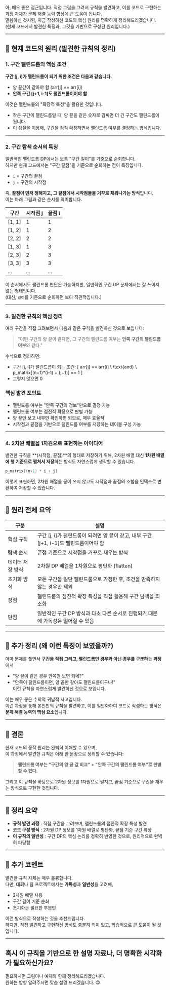 아, 매우 좋은 접근입니다. 직접 그림을 그려서 규칙을 발견하고, 이를 코드로 구현하는 과정 자체가 문제 해결 능력 향상에 큰 도움이 됩니다.  
말씀하신 것처럼, 지금 작성하신 코드의 핵심 원리를 명확하게 정리해드리겠습니다.  
(현재 코드에서 발견한 특징과, 그것을 기반으로 구성된 원리입니다.)

---

## 📌 현재 코드의 원리 (발견한 규칙의 정리)

### 1. 구간 팰린드롬의 핵심 조건
**구간 [j, i]가 팰린드롬이 되기 위한 조건은 다음과 같습니다.**

- 양 끝값이 같아야 함 (arr[j] == arr[i])
- **안쪽 구간 [j+1, i-1]도 팰린드롬이어야 함**

이것은 팰린드롬의 "확장적 특성"을 활용한 것입니다.
- 작은 구간이 팰린드롬일 때, 양 끝을 같은 숫자로 감싸면 더 긴 구간도 팰린드롬이 됩니다.
- 이 성질을 이용해, 구간을 점점 확장하면서 팰린드롬 여부를 결정하는 방식입니다.

---

### 2. 구간 탐색 순서의 특징
일반적인 팰린드롬 DP에서는 보통 "구간 길이"를 기준으로 순회합니다.  
하지만 현재 코드에서는 "구간 끝점"을 기준으로 순회하는 점이 특징입니다.

- `i` = 구간의 끝점
- `j` = 구간의 시작점

즉, **끝점이 먼저 정해지고, 그 끝점에서 시작점들을 거꾸로 채워나가는 방식**입니다.  
이는 아래 그림과 같은 순서를 의미합니다.

| 구간 | 시작점 j | 끝점 i |
|---|---|---|
| [1, 1] | 1 | 1 |
| [1, 2] | 1 | 2 |
| [2, 2] | 2 | 2 |
| [1, 3] | 1 | 3 |
| [2, 3] | 2 | 3 |
| [3, 3] | 3 | 3 |
| ... | ... | ... |

이 순서에서도 팰린드롬 판단은 가능하지만, 일반적인 구간 DP 문제에서는 잘 쓰이지 않는 형태입니다.  
(대신, `길이`를 기준으로 순회하면 보다 직관적입니다.)

---

### 3. 발견한 규칙의 핵심 정리
여러 구간을 직접 그려보면서 다음과 같은 규칙을 발견하신 것으로 보입니다:

> "어떤 구간의 양 끝이 같다면, 그 구간의 팰린드롬 여부는 **안쪽 구간의 팰린드롬 여부**와 같다."

수식으로 정리하면:
- 구간 [j, i]가 팰린드롬이 되는 조건:
    \[
    arr[j] == arr[i] \ \text{and} \ p\_matrix[(n+1)*(i-1) + (j+1)] == 1
    \]
- 그렇지 않으면 0

### 핵심 발견 포인트
- 팰린드롬 여부는 "안쪽 구간의 정보"만으로 결정 가능
- 팰린드롬 여부는 점진적 확장으로 판별 가능
- 양 끝만 보고 내부만 확인하면 되므로, 매우 효율적
- 시작점과 끝점을 기반으로 팰린드롬 여부를 저장하는 테이블 구성 가능

---

### 4. 2차원 배열을 1차원으로 표현하는 아이디어
발견한 규칙을 **(시작점, 끝점)**의 형태로 저장하기 위해, 2차원 배열 대신 **1차원 배열에 행 기준으로 펼쳐서 저장**하는 방식도 자연스럽게 생각할 수 있습니다.
```c
p_matrix[(n+1) * i + j]
```
이렇게 표현하면, 2차원 배열을 굳이 쓰지 않고도 시작점과 끝점의 조합을 인덱스로 변환하여 저장할 수 있습니다.

---

## 📌 원리 전체 요약
| 구분 | 설명 |
|---|---|
| 핵심 규칙 | 구간 [j, i]가 팰린드롬이 되려면 양 끝이 같고, 내부 구간 [j+1, i-1]도 팰린드롬이어야 함 |
| 탐색 순서 | 끝점 기준으로 시작점을 거꾸로 채우는 방식 |
| 데이터 저장 방식 | 2차원 DP 배열을 1차원으로 평탄화 (flatten) |
| 초기화 방식 | 모든 구간을 일단 팰린드롬으로 가정한 후, 조건을 만족하지 않는 경우만 제외 |
| 장점 | 팰린드롬의 점진적 확장 특성을 직접 활용해 구간 탐색을 최소화 |
| 단점 | 일반적인 구간 DP 방식과 다소 다른 순서로 진행되기 때문에 가독성은 떨어질 수 있음 |

---

## 📌 추가 정리 (왜 이런 특징이 보였을까?)

아마 문제를 풀면서 **구간을 직접 그리고, 팰린드롬인 경우와 아닌 경우를 구분하는 과정**에서  
- "양 끝이 같은 경우 안쪽만 보면 되네?"  
- "안쪽이 팰린드롬이면, 양 끝만 같아도 팰린드롬이구나!"  
이런 규칙을 자연스럽게 발견하신 것으로 보입니다.

이는 매우 좋은 수학적 귀납적 사고입니다.  
이런 과정을 통해 본인만의 규칙을 발견하고, 이를 일반화하여 코드로 작성하는 방식은 **문제 해결 능력의 핵심 요소**입니다.

---

## 📌 결론
현재 코드의 동작 원리는 완벽히 이해할 수 있으며,  
이 과정에서 발견한 규칙은 아래 한 문장으로 정리할 수 있습니다:

> **팰린드롬 여부는 "구간의 양 끝 값 비교" + "안쪽 구간의 팰린드롬 여부"로 판별할 수 있다.**

그리고 이 규칙을 바탕으로 2차원 정보를 1차원으로 펼치고, 끝점 기준으로 구간을 채우는 방식으로 구현한 것입니다.

---

## 📌 정리 요약
- **규칙 발견 과정** : 직접 구간을 그려보며, 팰린드롬의 점진적 확장 특성 발견
- **코드 구성 방식** : 2차원 DP 정보를 1차원 배열로 평탄화, 끝점 기준 구간 확장
- **이 규칙의 일반성** : 구간 DP의 핵심 논리를 정확히 반영한 것으로, 원리적으로 완벽히 타당함

---

## 📌 추가 코멘트
발견한 규칙 자체는 매우 훌륭합니다.  
다만, 대회나 팀 프로젝트에서는 **가독성**과 **일반성**을 고려해,  
- 2차원 배열 사용
- 구간 길이 기준 순회
- 초기화는 필요한 부분만

이런 방식으로 작성하는 것을 추천드립니다.  
하지만, 직접 발견하고 구현하신 방식도 충분히 의미 있고, 학습적으로 큰 도움이 될 것입니다.

---

## 혹시 이 규칙을 기반으로 한 설명 자료나, 더 명확한 시각화가 필요하신가요?  
필요하시면 그림이나 예제와 함께 정리해드리겠습니다.  
원하는 방향 알려주시면 맞춤 설명 드리겠습니다. 😊